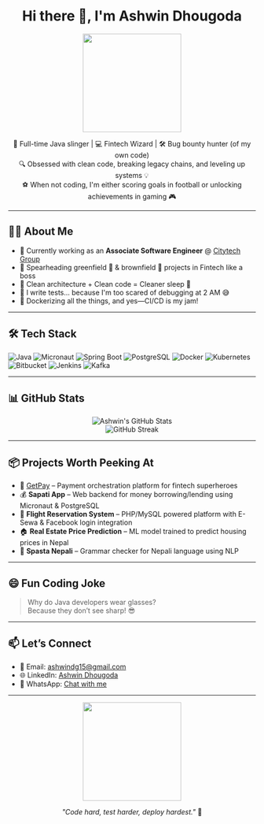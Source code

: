 <h1 align="center">Hi there 👋, I'm Ashwin Dhougoda</h1>
<p align="center">
  <img src="https://media.giphy.com/media/qgQUggAC3Pfv687qPC/giphy.gif" width="200">
</p>

<p align="center">
  🧠 Full-time Java slinger | 💻 Fintech Wizard | 🛠️ Bug bounty hunter (of my own code) <br>
  🔍 Obsessed with clean code, breaking legacy chains, and leveling up systems 💡<br>
  ⚽ When not coding, I'm either scoring goals in football or unlocking achievements in gaming 🎮
</p>

---

## 🧑‍💻 About Me

- 🔭 Currently working as an **Associate Software Engineer** @ [Citytech Group](https://citytech.global)
- 🚀 Spearheading greenfield 🌱 & brownfield 🌾 projects in Fintech like a boss
- 🧩 Clean architecture + Clean code = Cleaner sleep 🛌
- 🧪 I write tests... because I'm too scared of debugging at 2 AM 😅
- 🐳 Dockerizing all the things, and yes—CI/CD is my jam!

---

## 🛠️ Tech Stack

![Java](https://img.shields.io/badge/-Java-informational?style=flat&logo=java)
![Micronaut](https://img.shields.io/badge/-Micronaut-blue?style=flat&logo=data:image/svg+xml;base64,PHN2ZyB3aWR0aD0iNjQiIGhlaWdodD0iNjQiIHZpZXdCb3g9IjAgMCA2NCA2NCI+PHBhdGggZD0iTTMyIDAgQzE0LjMyIDAgMCAxNC4zMiAwIDMyUzE0LjMyIDY0IDMyIDY0IDY0IDQ5LjY4IDY0IDMyIDQ5LjY4IDAgMzIgMHoiIGZpbGw9IiMwMDhBRTMiLz48L3N2Zz4=)
![Spring Boot](https://img.shields.io/badge/-SpringBoot-success?style=flat&logo=spring)
![PostgreSQL](https://img.shields.io/badge/-PostgreSQL-blue?style=flat&logo=postgresql)
![Docker](https://img.shields.io/badge/-Docker-2496ED?style=flat&logo=docker)
![Kubernetes](https://img.shields.io/badge/-Kubernetes-326CE5?style=flat&logo=kubernetes)
![Bitbucket](https://img.shields.io/badge/-Bitbucket-0052CC?style=flat&logo=bitbucket)
![Jenkins](https://img.shields.io/badge/-Jenkins-red?style=flat&logo=jenkins)
![Kafka](https://img.shields.io/badge/-Kafka-231F20?style=flat&logo=apachekafka)

---

## 📊 GitHub Stats

<p align="center">
  <img src="https://github-readme-stats.vercel.app/api?username=ashwindg15&show_icons=true&theme=radical" alt="Ashwin's GitHub Stats" />
  <br>
  <img src="https://github-readme-streak-stats.herokuapp.com/?user=ashwindg15&theme=radical" alt="GitHub Streak" />
</p>

---

## 📦 Projects Worth Peeking At

- 💸 [GetPay](https://getpay.global/business/) – Payment orchestration platform for fintech superheroes
- 💰 **Sapati App** – Web backend for money borrowing/lending using Micronaut & PostgreSQL
- 🛫 **Flight Reservation System** – PHP/MySQL powered platform with E-Sewa & Facebook login integration
- 🏠 **Real Estate Price Prediction** – ML model trained to predict housing prices in Nepal
- 🧠 **Spasta Nepali** – Grammar checker for Nepali language using NLP

---

## 😄 Fun Coding Joke

> Why do Java developers wear glasses?  
> Because they don’t see sharp! 😎

---

## 📫 Let’s Connect

- 📧 Email: [ashwindg15@gmail.com](mailto:ashwindg15@gmail.com)
- 🌐 LinkedIn: [Ashwin Dhougoda](https://www.linkedin.com/in/ashwin-dhougoda-71545520a/)
- 📱 WhatsApp: [Chat with me](https://wa.me/9779861292963)

---

<p align="center">
  <img src="https://media.giphy.com/media/26xBwdIuRJiAIqHwA/giphy.gif" width="200">
</p>

<p align="center"><i>"Code hard, test harder, deploy hardest."</i> 🚀</p>
